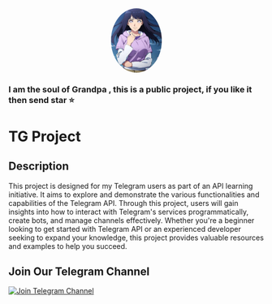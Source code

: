 <img src="readme.jpg" align="center" width="20%" height="22%" style="border-radius: 50%; display: block; margin: auto;">

### I am the soul of Grandpa , this is a public project, if you like it then send star ⭐ 

# TG Project

## Description
This project is designed for my Telegram users as part of an API learning initiative. It aims to explore and demonstrate the various functionalities and capabilities of the Telegram API. Through this project, users will gain insights into how to interact with Telegram's services programmatically, create bots, and manage channels effectively. Whether you're a beginner looking to get started with Telegram API or an experienced developer seeking to expand your knowledge, this project provides valuable resources and examples to help you succeed.

## Join Our Telegram Channel

[![Join Telegram Channel](https://img.shields.io/badge/Join-Telegram-blue)](https://t.me/Universe_teach)

